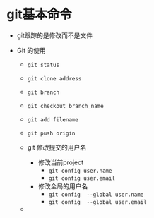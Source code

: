 # git基本命令

*  git跟踪的是修改而不是文件

* Git 的使用

  * `git status` <!--查看当前文件的状态-->

  * `git clone address` <!--address 是git库的地址，将代码库clone到本地-->

  * `git branch` <!--可以查看当前的状态，文件的状态，即当前处于哪个分支-->

  * `git checkout branch_name` <!--可以进行切换分支branch_name-->

  * `git add filename`<!--将文件添加到分之上面，git commit -m " 附加的信息说明"，在没有push的情况下进行了多次commit，需要使用--amend的命令。-->

  * `git push origin` <!--将分支提到远程的代码库上面-->

  * git 修改提交的用户名

    - 修改当前project 
      - `git config user.name` <!--你的目标用户名-->
      - `git config user.email` <!--你的目标邮箱名-->
    - 修改全局的用户名
      - `git config  --global user.name` <!--你的目标用户名-->
      - `git config  --global user.email` <!--你的目标邮箱名-->

  * 

    